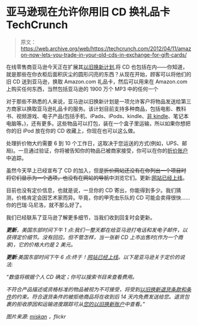 # 亚马逊现在允许你用旧 CD 换礼品卡 TechCrunch

> 原文：<https://web.archive.org/web/https://techcrunch.com/2012/04/11/amazon-now-lets-you-trade-in-your-old-cds-in-exchange-for-gift-cards/>

在线零售商亚马逊今天正在扩展其[以旧换新计划](https://web.archive.org/web/20221208125250/http://www.amazon.com/Trade-In/b?ie=UTF8&node=2242532011),将 CD 也包括在内——你知道，就是那些在你衣柜后面积灰尘的圆形闪亮的东西？从现在开始，顾客可以将他们的旧 CD 送到亚马逊，换取 Amazon.com 礼品卡，然后可以用来在 Amazon.com 上购买任何东西，当然包括亚马逊的 1900 万个 MP3 中的任何一个

对于那些不熟悉的人来说，亚马逊以旧换新计划是一项允许客户将物品发送给第三方商家以换取亚马逊礼品卡的服务。该计划目前支持多种商品，包括电影、教科书、视频游戏、电子产品(包括手机、iPads、iPods、kindle、[非 kindle](https://web.archive.org/web/20221208125250/https://beta.techcrunch.com/2011/10/20/amazon-extends-trade-in-program-to-kindles-non-amazon-e-readers-welcome/)、笔记本电脑等。)，还有更多。这些物品可以打包，装在一个盒子里运输，所以如果你想把你的旧 iPod 放在你的 CD 收藏上，你现在也可以这么做。

处理折价物大约需要 6 到 10 个工作日，这取决于您运送的方式(例如，UPS、邮局)。一旦通过验证，你将被告知你的物品已被商家接受，你可以在你的[折价账户](https://web.archive.org/web/20221208125250/http://www.amazon.com/tradeinaccount)中追踪。

虽然今天早上已经宣布了 CD 的加入，但是~~折价网站还没有在你列出一个项目时将它们显示为一个选项，也没有在网站的导航~~中浏览它们。更新:[网站已经上线](https://web.archive.org/web/20221208125250/http://www.amazon.com/gp/browse/ref=tdrt_store_link?ie=UTF8&node=4650230011)。

目前也没有定价信息，也就是说，一旦你的 CD 寄出，你能得到多少。我们猜测，价格肯定会因艺术家而异。毕竟，你的甲壳虫乐队的 CD 可能会卖得很快……你的巴瑞·马尼洛，就不那么好了。

我们已经联系了亚马逊了解更多细节，当我们收到回复时会更新。

***更新**，美国东部时间下午 1 点:我们一整天都在给亚马逊打电话和发电子邮件，以获得定价细节。没有回应。但不管怎样，当一张新 CD 上市出售时(作为一个商家)，它的价格大约是 2 美元。*

***更新**:美国东部时间下午 6 点:终于！[网站已经上线](https://web.archive.org/web/20221208125250/http://www.amazon.com/gp/browse/ref=tdrt_store_link?ie=UTF8&node=4650230011)。以下是亚马逊关于定价的说法:*

*“数值将根据个人 CD 确定；你可以搜索书目来查看费用。*

*不符合产品描述或资格标准的物品被视为不可接受，将受到[以旧换新退货条款和条件](https://web.archive.org/web/20221208125250/http://www.amazon.com/gp/help/customer/display.html/ref=hp_200302930_criteriareturn?nodeId=200302940#rejected)的约束。符合退货条件的被拒绝商品将在收到后 14 天内免费发送给您。退货包裹的拒收原因和运输进度跟踪可从[您的以旧换新账户](https://web.archive.org/web/20221208125250/https://www.amazon.com/gp/tradein/multicondition-your-account)中查看。”*

*图片来源: [miskan](https://web.archive.org/web/20221208125250/http://www.flickr.com/photos/miskan/3952486/sizes/z/in/photostream/) ，flickr*